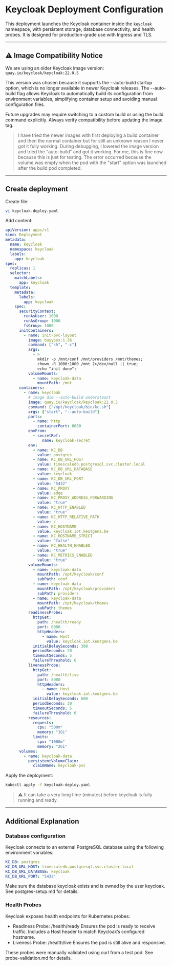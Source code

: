 # Keycloak Deployment Configuration
This deployment launches the Keycloak container inside the `keycloak` namespace, with persistent storage, database connectivity, and health probes. It is designed for production-grade use with Ingress and TLS.

---

## ⚠️ Image Compatibility Notice
We are using an older Keycloak image version: `quay.io/keycloak/keycloak:22.0.5`

This version was chosen because it supports the --auto-build startup option, which is no longer available in newer Keycloak releases. The --auto-build flag allows Keycloak to automatically build its configuration from environment variables, simplifying container setup and avoiding manual configuration files.

Future upgrades may require switching to a custom build or using the build command explicitly. Always verify compatibility before updating the image tag.

> I have tried the newer images with first deploying a build container and then the normal container but for still an unknown reason I never got it fully working. During debugging, I lowered the image version and tried the "auto-build" and got it working. For me, this is fine now because this is just for testing. The error occurred because the volume was empty when the pod with the "start" option was launched after the build pod completed.

---

## Create deployment
Create file:
```bash
vi keycloak-deploy.yaml
```
Add content:
```yaml
apiVersion: apps/v1
kind: Deployment
metadata:
  name: keycloak
  namespace: keycloak
  labels:
    app: keycloak
spec:
  replicas: 1
  selector:
    matchLabels:
      app: keycloak
  template:
    metadata:
      labels:
        app: keycloak
    spec:
      securityContext:
        runAsUser: 1000
        runAsGroup: 1000
        fsGroup: 1000
      initContainers:
        - name: init-pvc-layout
          image: busybox:1.36
          command: ["sh", "-c"]
          args:
            - >
              mkdir -p /mnt/conf /mnt/providers /mnt/themes;
              chown -R 1000:1000 /mnt 2>/dev/null || true;
              echo "init done";
          volumeMounts:
            - name: keycloak-data
              mountPath: /mnt
      containers:
        - name: keycloak
          # image die --auto-build ondersteunt
          image: quay.io/keycloak/keycloak:22.0.5
          command: ["/opt/keycloak/bin/kc.sh"]
          args: ["start", "--auto-build"]
          ports:
            - name: http
              containerPort: 8080
          envFrom:
            - secretRef:
                name: keycloak-secret
          env:
            - name: KC_DB
              value: postgres
            - name: KC_DB_URL_HOST
              value: timescaledb.postgresql.svc.cluster.local
            - name: KC_DB_URL_DATABASE
              value: keycloak
            - name: KC_DB_URL_PORT
              value: "5432"
            - name: KC_PROXY
              value: edge
            - name: KC_PROXY_ADDRESS_FORWARDING
              value: "true"
            - name: KC_HTTP_ENABLED
              value: "true"
            - name: KC_HTTP_RELATIVE_PATH
              value: /
            - name: KC_HOSTNAME
              value: keycloak.iot.keutgens.be
            - name: KC_HOSTNAME_STRICT
              value: "false"
            - name: KC_HEALTH_ENABLED
              value: "true"
            - name: KC_METRICS_ENABLED
              value: "true"
          volumeMounts:
            - name: keycloak-data
              mountPath: /opt/keycloak/conf
              subPath: conf
            - name: keycloak-data
              mountPath: /opt/keycloak/providers
              subPath: providers
            - name: keycloak-data
              mountPath: /opt/keycloak/themes
              subPath: themes
          readinessProbe:
            httpGet:
              path: /health/ready
              port: 8080
              httpHeaders:
                - name: Host
                  value: keycloak.iot.keutgens.be
            initialDelaySeconds: 300
            periodSeconds: 20
            timeoutSeconds: 5
            failureThreshold: 6
          livenessProbe:
            httpGet:
              path: /health/live
              port: 8080
              httpHeaders:
                - name: Host
                  value: keycloak.iot.keutgens.be
            initialDelaySeconds: 600
            periodSeconds: 30
            timeoutSeconds: 5
            failureThreshold: 6
          resources:
            requests:
              cpu: "500m"
              memory: "1Gi"
            limits:
              cpu: "1000m"
              memory: "2Gi"
      volumes:
        - name: keycloak-data
          persistentVolumeClaim:
            claimName: keycloak-pvc
```
Apply the deployment:
```bash
kubectl apply -f keycloak-deploy.yaml
```
> ⚠️ It can take a very long time (minutes) before keycloak is fully running and ready.


---

## Additional Explanation
### Database configuration
Keycloak connects to an external PostgreSQL database using the following environment variables:
```yaml
KC_DB: postgres
KC_DB_URL_HOST: timescaledb.postgresql.svc.cluster.local
KC_DB_URL_DATABASE: keycloak
KC_DB_URL_PORT: "5432"
```
Make sure the database keycloak exists and is owned by the user keycloak. See postgres-setup.md for details.

### Health Probes
Keycloak exposes health endpoints for Kubernetes probes:
- Readiness Probe: /health/ready Ensures the pod is ready to receive traffic. Includes a Host header to match Keycloak’s configured hostname.
- Liveness Probe: /health/live Ensures the pod is still alive and responsive.

These probes were manually validated using curl from a test pod. See probe-validation.md for details.

